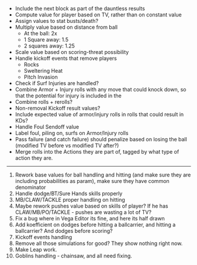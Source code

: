 - Include the next block as part of the dauntless results
- Compute value for player based on TV, rather than on constant value
- Assign values to stat busts/death?
- Multiply value based on distance from ball
  - At the ball: 2x
  - 1 Square away: 1.5
  - 2 squares away: 1.25
- Scale value based on scoring-threat possibility
- Handle kickoff events that remove players
  - Rocks
  - Sweltering Heat
  - Pitch Invasion
- Check if Surf Injuries are handled?
- Combine Armor + Injury rolls with any move that could knock down, so that the potential for injury is included in the 
- Combine rolls + rerolls?
- Non-removal Kickoff result values?
- Include expected value of armor/injury rolls in rolls that could result in KDs?
- Handle Foul Sendoff value
- Label foul, piling on, surfs on Armor/Injury rolls
- Pass failure (and catch failure) should penalize based on losing the ball (modified TV before vs modified TV after?)
- Merge rolls into the Actions they are part of, tagged by what type of action they are.


------------------------------------------------------------------------------------

1. Rework base values for ball handling and hitting (and make sure they are including probabilities as param), make sure they have common denominator
2. Handle dodge/BT/Sure Hands skills properly
3. MB/CLAW/TACKLE proper handling on hitting
4. Maybe rework pushes value based on skills of player? If he has CLAW/MB/PO/TACKLE - pushes are wasting a lot of TV?
5. Fix a bug where in Vega Editor its fine, and here its half drawn
6. Add koefficient on dodges before hitting a ballcarrier, and hitting a ballcarrier? And dodges before scoring?
7. Kickoff events handling
8. Remove all those simulations for good? They show nothing right now.
9. Make Leap work.
10. Goblins handling - chainsaw, and all need fixing.
